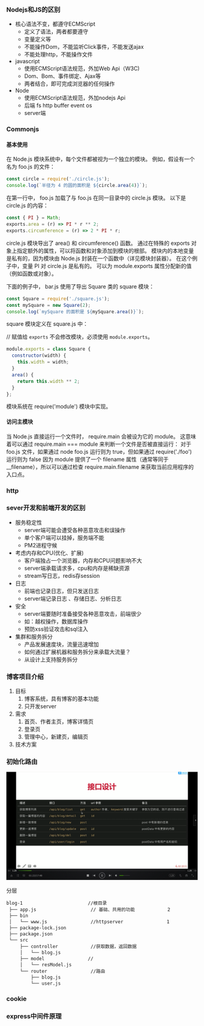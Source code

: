 ### Nodejs和JS的区别

- 核心语法不变，都遵守ECMScript 
    - 定义了语法，两者都要遵守
    - 变量定义等
    - 不能操作Dom，不能监听Click事件，不能发送ajax
    - 不能处理http，不能操作文件
- javascript
    - 使用ECMScript语法规范，外加Web Api（W3C)
    - Dom、Bom、事件绑定、Ajax等
    - 两者结合，即可完成浏览器的任何操作
- Node
    - 使用ECMScript语法规范，外加nodejs Api
    - 后端 fs http buffer event os
    - server端

### Commonjs
#### 基本使用
在 Node.js 模块系统中，每个文件都被视为一个独立的模块。 例如，假设有一个名为 foo.js 的文件：

```js
const circle = require('./circle.js');
console.log(`半径为 4 的圆的面积是 ${circle.area(4)}`);
```

在第一行中， foo.js 加载了与 foo.js 在同一目录中的 circle.js 模块。
以下是 circle.js 的内容：

```js
const { PI } = Math;
exports.area = (r) => PI * r ** 2;
exports.circumference = (r) => 2 * PI * r;
```

circle.js 模块导出了 area() 和 circumference() 函数。 通过在特殊的 exports 对象上指定额外的属性，可以将函数和对象添加到模块的根部。
模块内的本地变量是私有的，因为模块由 Node.js 封装在一个函数中（详见模块封装器）。 在这个例子中，变量 PI 对 circle.js 是私有的。
可以为 module.exports 属性分配新的值（例如函数或对象）。

下面的例子中， bar.js 使用了导出 Square 类的 square 模块：

```js
const Square = require('./square.js');
const mySquare = new Square(2);
console.log(`mySquare 的面积是 ${mySquare.area()}`);
```
square 模块定义在 square.js 中：

// 赋值给 `exports` 不会修改模块，必须使用 `module.exports`。
```js
module.exports = class Square {
  constructor(width) {
    this.width = width;
  }
  area() {
    return this.width ** 2;
  }
};
```
模块系统在 require('module') 模块中实现。

#### 访问主模块

当 Node.js 直接运行一个文件时， require.main 会被设为它的 module。 这意味着可以通过 require.main === module 来判断一个文件是否被直接运行：
对于 foo.js 文件，如果通过 node foo.js 运行则为 true，但如果通过 require('./foo') 运行则为 false
因为 module 提供了一个 filename 属性（通常等同于 __filename），所以可以通过检查 require.main.filename 来获取当前应用程序的入口点。

### http


### sever开发和前端开发的区别

- 服务稳定性
    - server端可能会遭受各种恶意攻击和误操作
    - 单个客户端可以挂掉，服务端不能
    - PM2进程守候
- 考虑内存和CPU(优化、扩展)
    - 客户端独占一个浏览器，内存和CPU问题影响不大
    - server端承载请求多，cpu和内存是稀缺资源
    - stream写日志，redis存session
- 日志
    - 前端也记录日志，但只发送日志
    - server端记录日志 、存储日志、分析日志
- 安全
    - server端要随时准备接受各种恶意攻击，前端很少
    - 如：越权操作，数据库操作
    - 预防xss验证攻击和sql注入
- 集群和服务拆分
    - 产品发展速度块，流量迅速增加
    - 如何通过扩展机器和服务拆分来承载大流量？
    - 从设计上支持服务拆分

### 博客项目介绍

1. 目标
    1. 博客系统，具有博客的基本功能
    2. 只开发server
2. 需求
    1. 首页、作者主页，博客详情页
    2. 登录页
    3. 管理中心，新建页，编辑页
3. 技术方案
    
### 初始化路由

![](_v_images/20200502094850726_13133.png)


分层
```
blog-1                        //根目录
 ├── app.js                    // 基础、共用的功能            2
 ├── bin
 │   └── www.js                //httpserver                1
 ├── package-lock.json
 ├── package.json
 └── src
     ├── controller            //获取数据，返回数据
     │   └── blog.js
     ├── model                //
     │   └── resModel.js
     └── router                //路由
         ├── blog.js
         └── user.js
```

### cookie


### express中间件原理
